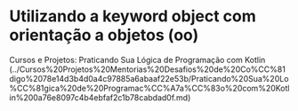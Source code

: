 # Utilizando a keyword object com orientação a objetos (oo)

Cursos e Projetos: Praticando Sua Lógica de Programação com Kotlin (../Cursos%20Projetos%20Mentorias%20Desafios%20de%20Co%CC%81digo%2078e14d3b4d0a4c97885a6abaaf22e53b/Praticando%20Sua%20Lo%CC%81gica%20de%20Programac%CC%A7a%CC%83o%20com%20Kotlin%200a76e8097c4b4ebfaf2c1b78cabdad0f.md)